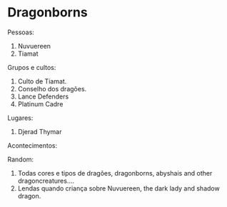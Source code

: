 # Dragonborns

Pessoas:

1. Nuvuereen
2. Tiamat

Grupos e cultos:

1. Culto de Tiamat.
2. Conselho dos dragões.
3. Lance Defenders
4. Platinum Cadre

Lugares:
1. Djerad Thymar

Acontecimentos:

Random: 
1. Todas cores e tipos de dragões, dragonborns, abyshais and other dragoncreatures.... 
2. Lendas quando criança sobre Nuvuereen, the dark lady and shadow dragon.
